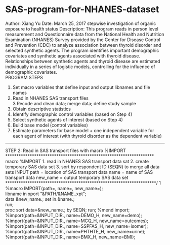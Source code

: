 # SAS-program-for-NHANES-dataset
  Author: Xiang Yu  Date: March 25, 2017 stepwise investigation of organic exposure to health status
  Description: This program reads in person level measurement and Questionnaire data from the National Health and Nutrition                Examination (NHANES) Survey provided by the Center for Disease Control and Prevention (CDC) to analyze association between                thyroid disorder and selected synthetic agents. The program identifies important demographic covariates and synthetic agents associated with thyroid disease. Relationships between synthetic agents and thyroid disease are estimated individually in a series of logistic models,                controlling for the influence of demographic covariates.               
  PROGRAM STEPS 
  1. Set macro variables that define input and output libnames and file names               
  2. Read in NHANES SAS transport files                
  3  Recode and clean data; merge data; define study sample               
  4. Obtain descriptive statistics               
  5. Identify demographic control variables (based on Step 4)               
  6. Select synthetic agents of interest    (based on Step 4)               
  7. Build base model (control variables)               
  8. Estimate parameters for base model + one independent variable for each agent of interest (with thyroid disorder                  as the dependent variable)
  
  ********************************************
  
 STEP 2: Read in SAS transport files with macro %IMPORT *******************************************************************  macro %IMPORT      1. read in NHANES SAS transport data sat      2. create temporary SAS data set      3. sort by respondent ID (SEQN) to merge all data sets    INPUT   path     = location of SAS transport data   name     = name of SAS transport data   new_name = output temporary SAS data set ********************************************************************/
1
%macro IMPORT(path=, name=, new_name=);    
libname in xport "&PATH/&NAME..xpt";    
data &new_name.;  set in.&name.;    
run;    
proc sort data=&new_name.;  by SEQN;    run; 
%mend import; %import(path=&INPUT_DIR., name=DEMO_H,   new_name=demo); 
%import(path=&INPUT_DIR., name=MCQ_H,    new_name=outcomes); 
%import(path=&INPUT_DIR., name=SSPFAS_H, new_name=isomer); 
%import(path=&INPUT_DIR., name=PHTHTE_H, new_name=urine); 
%import(path=&INPUT_DIR., name=BMX_H,    new_name=BMI); 
  
